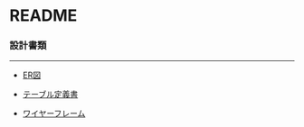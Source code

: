 # README

### 設計書類
---
- [ER図](https://drive.google.com/file/d/1KZ0z1STvZVHaS234eb9D2w8n7cDSvLtL/view)

- [テーブル定義書](https://docs.google.com/spreadsheets/d/1PQIBU3lrxBEtX3CYuwRXoBzJoOL3mj-WVWbawt2RYsQ/edit#gid=111740538)

- [ワイヤーフレーム](https://docs.google.com/presentation/d/157rpgiPZm-jt3S2-fXJxvZg00XsP_HGr/edit?usp=sharing&ouid=112553005759907251005&rtpof=true&sd=true)